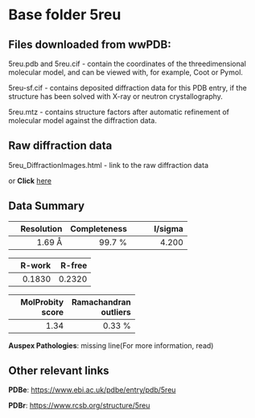 # Base folder 5reu

## Files downloaded from wwPDB:

5reu.pdb and 5reu.cif - contain the coordinates of the threedimensional molecular model, and can be viewed with, for example, Coot or Pymol.

5reu-sf.cif - contains deposited diffraction data for this PDB entry, if the structure has been solved with X-ray or neutron crystallography.

5reu.mtz - contains structure factors after automatic refinement of molecular model against the diffraction data.

## Raw diffraction data

5reu_DiffractionImages.html - link to the raw diffraction data 

or **Click** [here](https://zenodo.org/record/3730998) 

## Data Summary
|   | Resolution | Completeness| I/sigma |
|---|-------------:|----------------:|--------------:|
|   |1.69 Å|99.7  %|<img width=50/>4.200|

|   | **R-work**| **R-free**   
|---|-------------:|----------------:|           
||  0.1830|  0.2320|

|   |**MolProbity<br>score**| **Ramachandran<br>outliers** 
|---|-------------:|----------------:|
||  1.34|  0.33 %|

**Auspex Pathologies**: missing line(For more information, read)

 



## Other relevant links 
**PDBe**:  https://www.ebi.ac.uk/pdbe/entry/pdb/5reu
 
**PDBr**: https://www.rcsb.org/structure/5reu 

